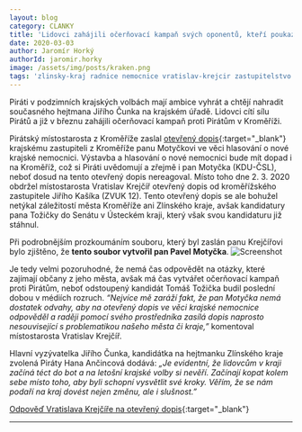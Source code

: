 ```yaml
---
layout: blog
category: CLANKY
title: 'Lidovci zahájili očerňovací kampaň svých oponentů, kteří poukazují na jejich přešlapy'
date: 2020-03-03
author: Jaromír Horký
authorId: jaromir.horky
image: /assets/img/posts/kraken.png
tags: 'zlinsky-kraj radnice nemocnice vratislav-krejcir zastupitelstvo hana-ancicnova'
---
```

Piráti v podzimních krajských volbách mají ambice vyhrát a chtějí nahradit současného hejtmana Jiřího Čunka na krajském úřadě. Lidovci cítí sílu Pirátů a již v březnu zahájili očerňovací kampaň proti Pirátům v Kroměříži.

Pirátský místostarosta z Kroměříže zaslal [otevřený dopis](https://kromeriz.pirati.cz/aktuality/interpelujeme-zastupitele-ve-veci-hlasovani-o-krajske-nemocnici.html){:target="_blank"} krajskému zastupiteli z Kroměříže panu Motyčkovi ve věci hlasování o nové krajské nemocnici. Výstavba a hlasování o nové nemocnici bude mít dopad i na Kroměříž, což si Piráti uvědomují a zřejmě i pan Motyčka (KDU-ČSL), neboť dosud na tento otevřený dopis nereagoval. Místo toho dne 2. 3. 2020 obdržel místostarosta Vratislav Krejčíř otevřený dopis od kroměřížského zastupitele Jiřího Kašíka (ZVUK 12). Tento otevřený dopis se ale bohužel netýkal záležitostí města Kroměříže ani Zlínského kraje, avšak kandidatury pana Tožičky do Senátu v Ústeckém kraji, který však svou kandidaturu již stáhnul. 

Při podrobnějším prozkoumáním souboru, který byl zaslán panu Krejčířovi bylo zjištěno, že **tento soubor vytvořil pan Pavel Motyčka**.
![Screenshot](https://kromeriz.pirati.cz/assets/img/posts/screen-otevreny-dopis.jpg)

Je tedy velmi pozoruhodné, že nemá čas odpovědět na otázky, které zajímají občany z jeho města, avšak má čas vytvářet očerňovací kampaň proti Pirátům, neboť odstoupený kandidát Tomáš Tožička budil poslední dobou v médiích rozruch. *“Nejvíce mě zaráží fakt, že pan Motyčka nemá dostatek odvahy, aby na otevřený dopis ve věci krajské nemocnice odpověděl a raději pomocí svého prostředníka zasílá dopis naprosto nesouvisející s problematikou našeho města či kraje,”* komentoval místostarosta Vratislav Krejčíř.

Hlavní vyzývatelka Jiřího Čunka, kandidátka na hejtmanku Zlínského kraje zvolená Piráty Hana Ančincová dodává: *„Je evidentní, že lidovcům v kraji začíná téct do bot a na letošní krajské volby si nevěří. Začínají kopat kolem sebe místo toho, aby byli schopní vysvětlit své kroky. Věřím, že se nám podaří na kraj dovést nejen změnu, ale i slušnost.”*

[Odpověď Vratislava Krejčíře na otevřený dopis](https://drive.google.com/open?id=1qAbdYbHLp9R7bXyZy9ytMIsCNgXHjOXE){:target="_blank"}

---
